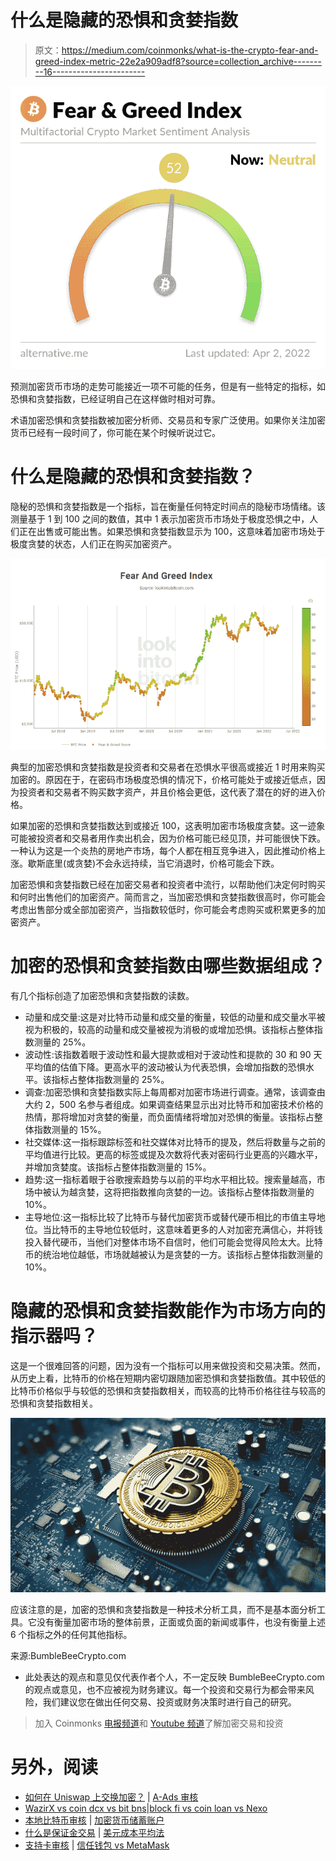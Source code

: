 # 什么是隐藏的恐惧和贪婪指数

> 原文：<https://medium.com/coinmonks/what-is-the-crypto-fear-and-greed-index-metric-22e2a909adf8?source=collection_archive---------16----------------------->

![](img/f734108475f0cdac2b359955482b2dce.png)

预测加密货币市场的走势可能接近一项不可能的任务，但是有一些特定的指标，如恐惧和贪婪指数，已经证明自己在这样做时相对可靠。

术语加密恐惧和贪婪指数被加密分析师、交易员和专家广泛使用。如果你关注加密货币已经有一段时间了，你可能在某个时候听说过它。

# 什么是隐藏的恐惧和贪婪指数？

隐秘的恐惧和贪婪指数是一个指标，旨在衡量任何特定时间点的隐秘市场情绪。该测量基于 1 到 100 之间的数值，其中 1 表示加密货币市场处于极度恐惧之中，人们正在出售或可能出售。如果恐惧和贪婪指数显示为 100，这意味着加密市场处于极度贪婪的状态，人们正在购买加密资产。

![](img/a3f8a337d482db6e3a1b99013c84610f.png)

典型的加密恐惧和贪婪指数是投资者和交易者在恐惧水平很高或接近 1 时用来购买加密的。原因在于，在密码市场极度恐惧的情况下，价格可能处于或接近低点，因为投资者和交易者不购买数字资产，并且价格会更低，这代表了潜在的好的进入价格。

如果加密的恐惧和贪婪指数达到或接近 100，这表明加密市场极度贪婪。这一迹象可能被投资者和交易者用作卖出机会，因为价格可能已经见顶，并可能很快下跌。一种认为这是一个炎热的房地产市场，每个人都在相互竞争进入，因此推动价格上涨。歇斯底里(或贪婪)不会永远持续，当它消退时，价格可能会下跌。

加密恐惧和贪婪指数已经在加密交易者和投资者中流行，以帮助他们决定何时购买和何时出售他们的加密资产。简而言之，当加密恐惧和贪婪指数很高时，你可能会考虑出售部分或全部加密资产，当指数较低时，你可能会考虑购买或积累更多的加密资产。

# 加密的恐惧和贪婪指数由哪些数据组成？

有几个指标创造了加密恐惧和贪婪指数的读数。

*   动量和成交量:这是对比特币动量和成交量的衡量，较低的动量和成交量水平被视为积极的，较高的动量和成交量被视为消极的或增加恐惧。该指标占整体指数测量的 25%。
*   波动性:该指数着眼于波动性和最大提款或相对于波动性和提款的 30 和 90 天平均值的估值下降。更高水平的波动被认为代表恐惧，会增加指数的恐惧水平。该指标占整体指数测量的 25%。
*   调查:加密恐惧和贪婪指数实际上每周都对加密市场进行调查。通常，该调查由大约 2，500 名参与者组成。如果调查结果显示出对比特币和加密技术价格的热情，那将增加对贪婪的衡量，而负面情绪将增加对恐惧的衡量。该指标占整体指数测量的 15%。
*   社交媒体:这一指标跟踪标签和社交媒体对比特币的提及，然后将数量与之前的平均值进行比较。更高的标签或提及次数将代表对密码行业更高的兴趣水平，并增加贪婪度。该指标占整体指数测量的 15%。
*   趋势:这一指标着眼于谷歌搜索趋势与以前的平均水平相比较。搜索量越高，市场中被认为越贪婪，这将把指数推向贪婪的一边。该指标占整体指数测量的 10%。
*   主导地位:这一指标比较了比特币与替代加密货币或替代硬币相比的市值主导地位。当比特币的主导地位较低时，这意味着更多的人对加密充满信心，并将钱投入替代硬币，当他们对整体市场不自信时，他们可能会觉得风险太大。比特币的统治地位越低，市场就越被认为是贪婪的一方。该指标占整体指数测量的 10%。

# 隐藏的恐惧和贪婪指数能作为市场方向的指示器吗？

这是一个很难回答的问题，因为没有一个指标可以用来做投资和交易决策。然而，从历史上看，比特币的价格在短期内密切跟随加密恐惧和贪婪指数值。其中较低的比特币价格似乎与较低的恐惧和贪婪指数相关，而较高的比特币价格往往与较高的恐惧和贪婪指数相关。

![](img/c119bf24521b3ddb0b5bdf77d6f6cb6a.png)

应该注意的是，加密的恐惧和贪婪指数是一种技术分析工具，而不是基本面分析工具。它没有衡量加密市场的整体前景，正面或负面的新闻或事件，也没有衡量上述 6 个指标之外的任何其他指标。

来源:BumbleBeeCrypto.com

*   此处表达的观点和意见仅代表作者个人，不一定反映 BumbleBeeCrypto.com 的观点或意见，也不应被视为财务建议。每一个投资和交易行为都会带来风险，我们建议您在做出任何交易、投资或财务决策时进行自己的研究。

> 加入 Coinmonks [电报频道](https://t.me/coincodecap)和 [Youtube 频道](https://www.youtube.com/c/coinmonks/videos)了解加密交易和投资

# 另外，阅读

*   [如何在 Uniswap 上交换加密？](https://coincodecap.com/swap-crypto-on-uniswap) | [A-Ads 审核](https://coincodecap.com/a-ads-review)
*   [WazirX vs coin dcx vs bit bns](/coinmonks/wazirx-vs-coindcx-vs-bitbns-149f4f19a2f1)|[block fi vs coin loan vs Nexo](/coinmonks/blockfi-vs-coinloan-vs-nexo-cb624635230d)
*   [本地比特币审核](/coinmonks/localbitcoins-review-6cc001c6ed56) | [加密货币储蓄账户](https://coincodecap.com/cryptocurrency-savings-accounts)
*   [什么是保证金交易](https://coincodecap.com/margin-trading) | [美元成本平均法](https://coincodecap.com/dca)
*   [支持卡审核](https://coincodecap.com/uphold-card-review) | [信任钱包 vs MetaMask](https://coincodecap.com/trust-wallet-vs-metamask)